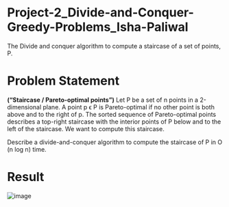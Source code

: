 # Project-2_Divide-and-Conquer-Greedy-Problems_Isha-Paliwal
The Divide and conquer algorithm to compute a staircase of a set of points, P.

# Problem Statement

**(“Staircase / Pareto-optimal points”)** Let P be a set of n points in a 2-dimensional plane. A point p ϵ P is Pareto-optimal if no other point is both above and to the right of p. The sorted sequence of Pareto-optimal points describes a top-right staircase with the interior points of P below and to the left of the staircase. We want to compute this staircase. 

Describe a divide-and-conquer algorithm to compute the staircase of P in O (n log n) time.


# Result

![image](https://github.com/ishapaliwal/Project-2_Divide-and-Conquer-Greedy-Problems_Isha-Paliwal/assets/65679586/276dc2bd-93cf-462b-af12-f2a729d7fbcd)
